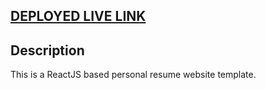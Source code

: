 

## <a href="https://pensive-golick-762a4c.netlify.app" target="_blank">DEPLOYED LIVE LINK</a>

## Description
This is a ReactJS based personal resume website template. 





